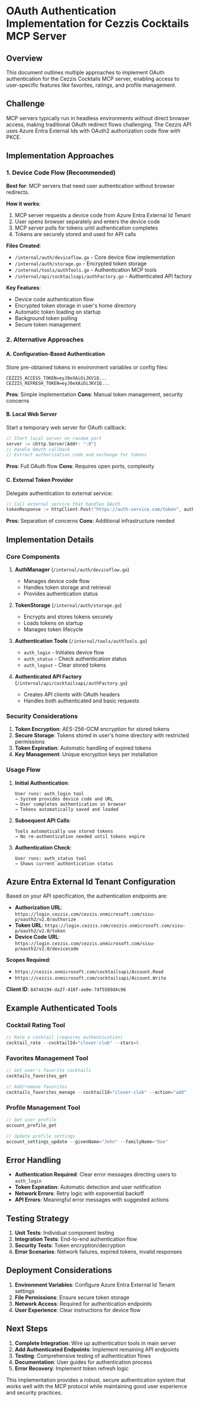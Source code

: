 # OAuth Authentication Implementation for Cezzis Cocktails MCP Server

## Overview

This document outlines multiple approaches to implement OAuth authentication for the Cezzis Cocktails MCP server, enabling access to user-specific features like favorites, ratings, and profile management.

## Challenge

MCP servers typically run in headless environments without direct browser access, making traditional OAuth redirect flows challenging. The Cezzis API uses Azure Entra External Ids with OAuth2 authorization code flow with PKCE.

## Implementation Approaches

### 1. Device Code Flow (Recommended)

**Best for**: MCP servers that need user authentication without browser redirects.

**How it works**:
1. MCP server requests a device code from Azure Entra External Id Tenant
2. User opens browser separately and enters the device code
3. MCP server polls for tokens until authentication completes
4. Tokens are securely stored and used for API calls

**Files Created**:
- `/internal/auth/deviceflow.go` - Core device flow implementation
- `/internal/auth/storage.go` - Encrypted token storage
- `/internal/tools/authTools.go` - Authentication MCP tools
- `/internal/api/cocktailsapi/authFactory.go` - Authenticated API factory

**Key Features**:
- Device code authentication flow
- Encrypted token storage in user's home directory
- Automatic token loading on startup
- Background token polling
- Secure token management

### 2. Alternative Approaches

#### A. Configuration-Based Authentication
Store pre-obtained tokens in environment variables or config files:

```env
CEZZIS_ACCESS_TOKEN=eyJ0eXAiOiJKV1Q...
CEZZIS_REFRESH_TOKEN=eyJ0eXAiOiJKV1Q...
```

**Pros**: Simple implementation
**Cons**: Manual token management, security concerns

#### B. Local Web Server
Start a temporary web server for OAuth callback:

```go
// Start local server on random port
server := &http.Server{Addr: ":0"}
// Handle OAuth callback
// Extract authorization code and exchange for tokens
```

**Pros**: Full OAuth flow
**Cons**: Requires open ports, complexity

#### C. External Token Provider
Delegate authentication to external service:

```go
// Call external service that handles OAuth
tokenResponse := httpClient.Post("https://auth-service.com/token", authRequest)
```

**Pros**: Separation of concerns
**Cons**: Additional infrastructure needed

## Implementation Details

### Core Components

1. **AuthManager** (`/internal/auth/deviceflow.go`)
   - Manages device code flow
   - Handles token storage and retrieval
   - Provides authentication status

2. **TokenStorage** (`/internal/auth/storage.go`)
   - Encrypts and stores tokens securely
   - Loads tokens on startup
   - Manages token lifecycle

3. **Authentication Tools** (`/internal/tools/authTools.go`)
   - `auth_login` - Initiates device flow
   - `auth_status` - Check authentication status
   - `auth_logout` - Clear stored tokens

4. **Authenticated API Factory** (`/internal/api/cocktailsapi/authFactory.go`)
   - Creates API clients with OAuth headers
   - Handles both authenticated and basic requests

### Security Considerations

1. **Token Encryption**: AES-256-GCM encryption for stored tokens
2. **Secure Storage**: Tokens stored in user's home directory with restricted permissions
3. **Token Expiration**: Automatic handling of expired tokens
4. **Key Management**: Unique encryption keys per installation

### Usage Flow

1. **Initial Authentication**:
   ```
   User runs: auth_login tool
   → System provides device code and URL
   → User completes authentication in browser
   → Tokens automatically saved and loaded
   ```

2. **Subsequent API Calls**:
   ```
   Tools automatically use stored tokens
   → No re-authentication needed until tokens expire
   ```

3. **Authentication Check**:
   ```
   User runs: auth_status tool
   → Shows current authentication status
   ```

## Azure Entra External Id Tenant Configuration

Based on your API specification, the authentication endpoints are:

- **Authorization URL**: `https://login.cezzis.com/cezzis.onmicrosoft.com/sisu-p/oauth2/v2.0/authorize`
- **Token URL**: `https://login.cezzis.com/cezzis.onmicrosoft.com/sisu-p/oauth2/v2.0/token`
- **Device Code URL**: `https://login.cezzis.com/cezzis.onmicrosoft.com/sisu-p/oauth2/v2.0/devicecode`

**Scopes Required**:
- `https://cezzis.onmicrosoft.com/cocktailsapi/Account.Read`
- `https://cezzis.onmicrosoft.com/cocktailsapi/Account.Write`

**Client ID**: `84744194-da27-410f-ae0e-74f5589d4c96`

## Example Authenticated Tools

### Cocktail Rating Tool
```go
// Rate a cocktail (requires authentication)
cocktail_rate --cocktailId="clover-club" --stars=5
```

### Favorites Management Tool
```go
// Get user's favorite cocktails
cocktails_favorites_get

// Add/remove favorites
cocktails_favorites_manage --cocktailId="clover-club" --action="add"
```

### Profile Management Tool
```go
// Get user profile
account_profile_get

// Update profile settings
account_settings_update --givenName="John" --familyName="Doe"
```

## Error Handling

- **Authentication Required**: Clear error messages directing users to `auth_login`
- **Token Expiration**: Automatic detection and user notification
- **Network Errors**: Retry logic with exponential backoff
- **API Errors**: Meaningful error messages with suggested actions

## Testing Strategy

1. **Unit Tests**: Individual component testing
2. **Integration Tests**: End-to-end authentication flow
3. **Security Tests**: Token encryption/decryption
4. **Error Scenarios**: Network failures, expired tokens, invalid responses

## Deployment Considerations

1. **Environment Variables**: Configure Azure Entra External Id Tenant settings
2. **File Permissions**: Ensure secure token storage
3. **Network Access**: Required for authentication endpoints
4. **User Experience**: Clear instructions for device flow

## Next Steps

1. **Complete Integration**: Wire up authentication tools in main server
2. **Add Authenticated Endpoints**: Implement remaining API endpoints
3. **Testing**: Comprehensive testing of authentication flows
4. **Documentation**: User guides for authentication process
5. **Error Recovery**: Implement token refresh logic

This implementation provides a robust, secure authentication system that works well with the MCP protocol while maintaining good user experience and security practices.